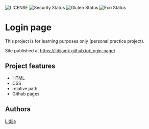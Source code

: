 ![LICENSE](https://img.shields.io/badge/license-MIT-blue.svg?style=flat-square)
![Security Status](https://img.shields.io/security-headers?label=Security&url=https%3A%2F%2Fgithub.com&style=flat-square)
![Gluten Status](https://img.shields.io/badge/Gluten-Free-green.svg)
![Eco Status](https://img.shields.io/badge/ECO-Friendly-green.svg)

# Login page

This project is for learning purposes only (personal practice project). 


Site published at https://lidijamk.github.io/Login-page/


## Project features

- HTML
- CSS
- relative path
- Github pages

## Authors

[Lidija](https://github.com/LidijaMK)